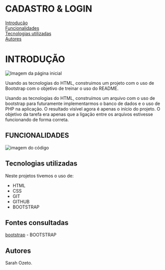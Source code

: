 # CADASTRO & LOGIN
[Introdução]()  
[Funcionalidades](#funcionalidades)  
[Tecnologias utilizadas](#tecnologias-utilizadas)   
[Autores](#autores)  

# INTRODUÇÃO

![Imagem da página inicial]()

Usando as tecnologias do HTML, construimos um projeto com o uso de Bootstrap com o objetivo de treinar o uso do README.

Usando as tecnologias do HTML, construímos um arquivo com o uso de bootstrap para futuramente implementarmos o banco de dados e o uso de PHP na aplicação. O resultado visível agora é apenas o início do projeto. O objetivo da tarefa era apenas que a ligação entre os arquivos estivesse funcionando de forma correta.

## FUNCIONALIDADES

![imagem do código]()


## Tecnologias utilizadas
Neste projetos tivemos o uso de:
* HTML
* CSS
* GIT 
* GITHUB
* BOOTSTRAP 

## Fontes consultadas
[bootstrap](https://getbootstrap.com/docs/5.0/examples/) - BOOTSTRAP

## Autores

Sarah Ozeto.